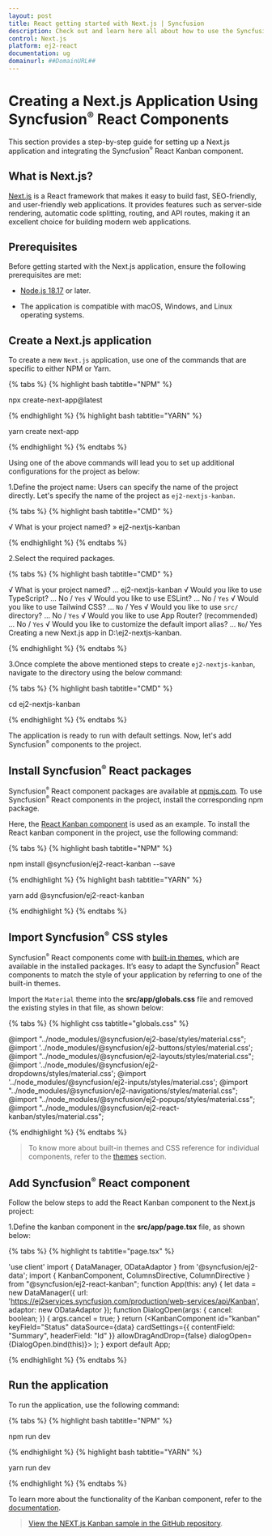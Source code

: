 ```yaml
---
layout: post
title: React getting started with Next.js | Syncfusion
description: Check out and learn here all about how to use the Syncfusion React UI components in the Next.js project.
control: Next.js
platform: ej2-react
documentation: ug
domainurl: ##DomainURL##
---
```



# Creating a Next.js Application Using Syncfusion<sup style="font-size:70%">&reg;</sup> React Components

This section provides a step-by-step guide for setting up a Next.js application and integrating the Syncfusion<sup style="font-size:70%">&reg;</sup> React Kanban  component.

## What is Next.js?

[Next.js](https://nextjs.org/) is a React framework that makes it easy to build fast, SEO-friendly, and user-friendly web applications. It provides features such as server-side rendering, automatic code splitting, routing, and API routes, making it an excellent choice for building modern web applications.

## Prerequisites

Before getting started with the Next.js application, ensure the following prerequisites are met:

* [Node.js 18.17](https://nodejs.org/en) or later.

* The application is compatible with macOS, Windows, and Linux operating systems.

## Create a Next.js application

To create a new `Next.js` application, use one of the commands that are specific to either NPM or Yarn.

{% tabs %}
{% highlight bash tabtitle="NPM" %}

npx create-next-app@latest

{% endhighlight %}
{% highlight bash tabtitle="YARN" %}

yarn create next-app

{% endhighlight %}
{% endtabs %}

Using one of the above commands will lead you to set up additional configurations for the project as below:

1.Define the project name: Users can specify the name of the project directly. Let's specify the name of the project as `ej2-nextjs-kanban`.

{% tabs %}
{% highlight bash tabtitle="CMD" %}

√ What is your project named? » ej2-nextjs-kanban

{% endhighlight %}
{% endtabs %}

2.Select the required packages.

{% tabs %}
{% highlight bash tabtitle="CMD" %}

√ What is your project named? ... ej2-nextjs-kanban
√ Would you like to use TypeScript? ... No / `Yes`
√ Would you like to use ESLint? ... No / `Yes`
√ Would you like to use Tailwind CSS? ... `No` / Yes
√ Would you like to use `src/` directory? ... No / `Yes`
√ Would you like to use App Router? (recommended) ... No / `Yes`
√ Would you like to customize the default import alias? ... `No`/ Yes
Creating a new Next.js app in D:\ej2-nextjs-kanban.

{% endhighlight %}
{% endtabs %}

3.Once complete the above mentioned steps to create `ej2-nextjs-kanban`, navigate to the directory using the below command:

{% tabs %}
{% highlight bash tabtitle="CMD" %}

cd ej2-nextjs-kanban

{% endhighlight %}
{% endtabs %}

The application is ready to run with default settings. Now, let's add Syncfusion<sup style="font-size:70%">&reg;</sup> components to the project.

## Install Syncfusion<sup style="font-size:70%">&reg;</sup> React packages

Syncfusion<sup style="font-size:70%">&reg;</sup> React component packages are available at [npmjs.com](https://www.npmjs.com/search?q=ej2-react). To use Syncfusion<sup style="font-size:70%">&reg;</sup> React components in the project, install the corresponding npm package.

Here, the [React Kanban component](https://www.syncfusion.com/react-components/react-kanban-board) is used as an example. To install the React kanban component in the project, use the following command:

{% tabs %}
{% highlight bash tabtitle="NPM" %}

npm install @syncfusion/ej2-react-kanban --save

{% endhighlight %}
{% highlight bash tabtitle="YARN" %}

yarn add @syncfusion/ej2-react-kanban

{% endhighlight %}
{% endtabs %}

## Import Syncfusion<sup style="font-size:70%">&reg;</sup> CSS styles

Syncfusion<sup style="font-size:70%">&reg;</sup> React components come with [built-in themes](https://ej2.syncfusion.com/react/documentation/appearance/theme/), which are available in the installed packages. It’s easy to adapt the Syncfusion<sup style="font-size:70%">&reg;</sup> React components to match the style of your application by referring to one of the built-in themes.

Import the `Material` theme into the **src/app/globals.css** file and removed the existing styles in that file, as shown below:

{% tabs %}
{% highlight css tabtitle="globals.css" %}

@import "../node_modules/@syncfusion/ej2-base/styles/material.css";
@import '../node_modules/@syncfusion/ej2-buttons/styles/material.css';
@import "../node_modules/@syncfusion/ej2-layouts/styles/material.css";
@import '../node_modules/@syncfusion/ej2-dropdowns/styles/material.css';
@import '../node_modules/@syncfusion/ej2-inputs/styles/material.css';
@import "../node_modules/@syncfusion/ej2-navigations/styles/material.css";
@import "../node_modules/@syncfusion/ej2-popups/styles/material.css";
@import "../node_modules/@syncfusion/ej2-react-kanban/styles/material.css";

{% endhighlight %}
{% endtabs %}

> To know more about built-in themes and CSS reference for individual components, refer to the [themes](https://ej2.syncfusion.com/react/documentation/appearance/theme/) section.

## Add Syncfusion<sup style="font-size:70%">&reg;</sup> React component

Follow the below steps to add the React Kanban component to the Next.js project:

1.Define the kanban component in the **src/app/page.tsx** file, as shown below:

{% tabs %}
{% highlight ts tabtitle="page.tsx" %}

'use client'
import { DataManager, ODataAdaptor } from '@syncfusion/ej2-data';
import { KanbanComponent, ColumnsDirective, ColumnDirective } from "@syncfusion/ej2-react-kanban";
function App(this: any) {
    let data = new DataManager({
        url: 'https://ej2services.syncfusion.com/production/web-services/api/Kanban',
        adaptor: new ODataAdaptor
    });
    function DialogOpen(args: { cancel: boolean; }) {
        args.cancel = true;
    }
    return (<KanbanComponent id="kanban" keyField="Status" dataSource={data} cardSettings={{ contentField: "Summary", headerField: "Id" }} allowDragAndDrop={false} dialogOpen={DialogOpen.bind(this)}>
        <ColumnsDirective>
              <ColumnDirective headerText="To Do" keyField="Open"/>
              <ColumnDirective headerText="In Progress" keyField="InProgress"/>
              <ColumnDirective headerText="Testing" keyField="Testing"/>
              <ColumnDirective headerText="Done" keyField="Close"/>
            </ColumnsDirective>
        </KanbanComponent>);
}
export default App;

{% endhighlight %}
{% endtabs %}

## Run the application

To run the application, use the following command:

{% tabs %}
{% highlight bash tabtitle="NPM" %}

npm run dev

{% endhighlight %}
{% highlight bash tabtitle="YARN" %}

yarn run dev

{% endhighlight %}
{% endtabs %}

To learn more about the functionality of the Kanban  component, refer to the [documentation](https://ej2.syncfusion.com/react/documentation/kanban/getting-started#module-injection).

> [View the NEXT.js Kanban  sample in the GitHub repository](https://github.com/SyncfusionExamples/syncfusion-react-kanban-component-in-nextjs).
